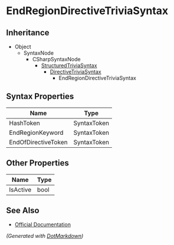 # EndRegionDirectiveTriviaSyntax

## Inheritance

* Object
  * SyntaxNode
    * CSharpSyntaxNode
      * [StructuredTriviaSyntax](StructuredTriviaSyntax.md)
        * [DirectiveTriviaSyntax](DirectiveTriviaSyntax.md)
          * EndRegionDirectiveTriviaSyntax

## Syntax Properties

| Name                | Type        |
| ------------------- | ----------- |
| HashToken           | SyntaxToken |
| EndRegionKeyword    | SyntaxToken |
| EndOfDirectiveToken | SyntaxToken |

## Other Properties

| Name     | Type |
| -------- | ---- |
| IsActive | bool |

## See Also

* [Official Documentation](https://docs.microsoft.com/en-us/dotnet/api/microsoft.codeanalysis.csharp.syntax.endregiondirectivetriviasyntax)


*\(Generated with [DotMarkdown](http://github.com/JosefPihrt/DotMarkdown)\)*